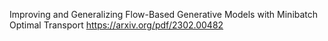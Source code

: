 Improving and Generalizing Flow-Based Generative Models with Minibatch Optimal Transport
https://arxiv.org/pdf/2302.00482


